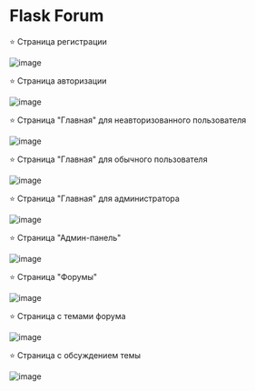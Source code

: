 # Flask Forum

⭐ Страница регистрации

![image](https://github.com/aBratashin/Flask-Forum/assets/114103713/4d43a5b9-692e-4514-9b99-cc3018704353)


⭐ Страница авторизации

![image](https://github.com/aBratashin/Flask-Forum/assets/114103713/45fb65d2-71e9-4215-b2d5-7675babad917)


⭐ Страница "Главная" для неавторизованного пользователя

![image](https://github.com/aBratashin/Flask-Forum/assets/114103713/64249ebe-2452-4650-ae70-c4d6aa516796)


⭐ Страница "Главная" для обычного пользователя

![image](https://github.com/aBratashin/Flask-Forum/assets/114103713/80988347-f8eb-4df8-a1c4-58b90e6a8b29)


⭐ Страница "Главная" для администратора

![image](https://github.com/aBratashin/Flask-Forum/assets/114103713/7c98cce0-a574-4416-afef-dcbde5282c99)


⭐ Страница "Админ-панель"

![image](https://github.com/aBratashin/Flask-Forum/assets/114103713/b7b52249-0c31-44b1-a1c6-d7ca601e1b7c)


⭐ Страница "Форумы"

![image](https://github.com/aBratashin/Flask-Forum/assets/114103713/11acbb9a-8f8c-40ca-a91d-f10b3bfb1843)


⭐ Страница с темами форума

![image](https://github.com/aBratashin/Flask-Forum/assets/114103713/ec6a64c5-892b-4d4c-93a5-791109656b81)


⭐ Страница с обсуждением темы

![image](https://github.com/aBratashin/Flask-Forum/assets/114103713/32ab3383-c052-42fe-bc3b-4fad3bb52326)
